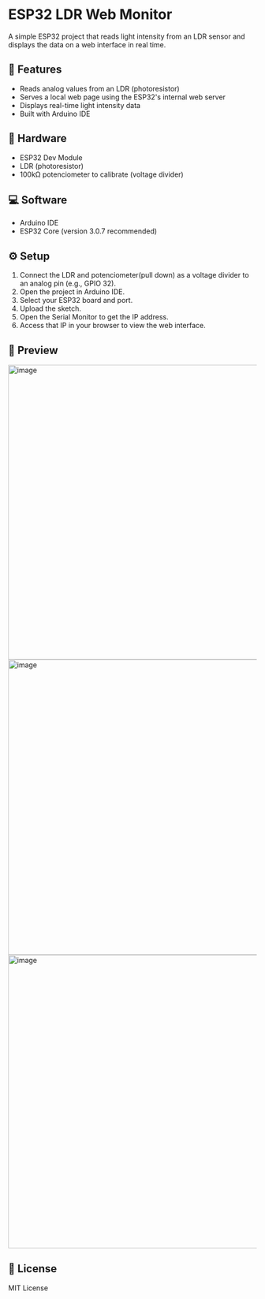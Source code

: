 # ESP32 LDR Web Monitor

A simple ESP32 project that reads light intensity from an LDR sensor and displays the data on a web interface in real time.

## 🔧 Features
- Reads analog values from an LDR (photoresistor)
- Serves a local web page using the ESP32's internal web server
- Displays real-time light intensity data
- Built with Arduino IDE

## 🧰 Hardware
- ESP32 Dev Module  
- LDR (photoresistor)  
- 100kΩ potenciometer to calibrate (voltage divider)

## 💻 Software
- Arduino IDE  
- ESP32 Core (version 3.0.7 recommended)

## ⚙️ Setup
1. Connect the LDR and potenciometer(pull down) as a voltage divider to an analog pin (e.g., GPIO 32).  
2. Open the project in Arduino IDE.  
3. Select your ESP32 board and port.  
4. Upload the sketch.  
5. Open the Serial Monitor to get the IP address.  
6. Access that IP in your browser to view the web interface.

## 📸 Preview
<img width="1364" height="598" alt="image" src="https://github.com/user-attachments/assets/bd98d48d-63da-499f-a655-eeb37b0cb7ed" />
<img width="1358" height="599" alt="image" src="https://github.com/user-attachments/assets/badea2af-65cb-4a54-8a93-95e1132874a0" />
<img width="1363" height="595" alt="image" src="https://github.com/user-attachments/assets/adfdc60f-9df4-4858-9f90-625017dd5aa1" />




## 📄 License
MIT License
